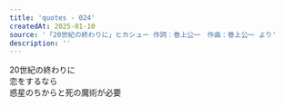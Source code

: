 ```yaml
---
title: 'quotes - 024'
createdAt: 2025-01-10
source: '「20世紀の終わりに」ヒカシュー 作詞：巻上公一　作曲：巻上公一 より'
description: ''
---
```

20世紀の終わりに  
恋をするなら  
惑星のちからと死の魔術が必要